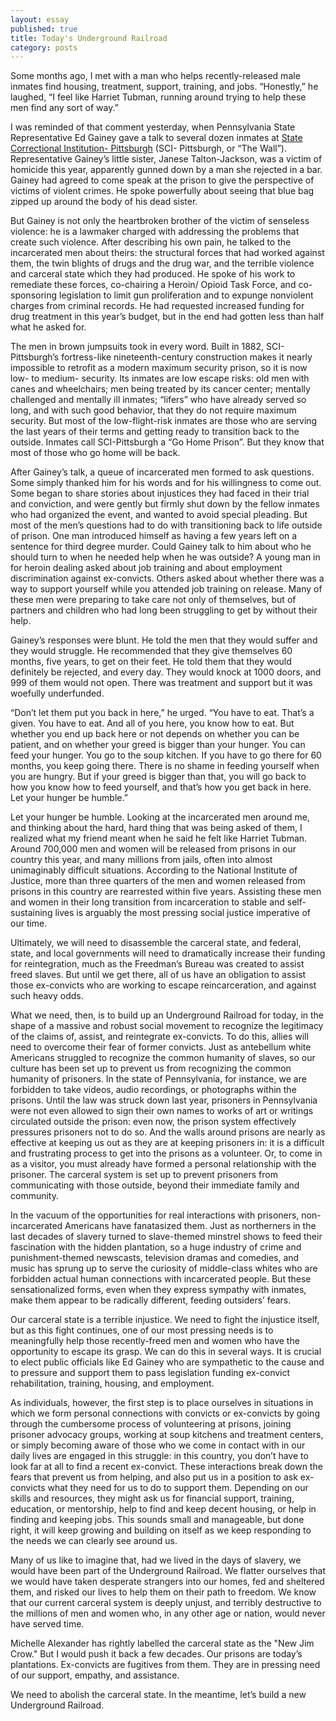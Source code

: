 ```yaml
---
layout: essay
published: true
title: Today's Underground Railroad
category: posts
---
```


Some months ago, I met with a man who helps recently-released male inmates find housing, treatment, support, training, and jobs. “Honestly,” he laughed, “I feel like Harriet Tubman, running around trying to help these men find any sort of way.”

I was reminded of that comment yesterday, when Pennsylvania State Representative Ed Gainey gave a talk to several dozen inmates at [State Correctional Institution- Pittsburgh](http://www.cor.pa.gov/Facilities/StatePrisons/Pages/Pittsburgh.aspx) (SCI- Pittsburgh, or “The Wall”). Representative Gainey’s little sister, Janese Talton-Jackson, was a victim of homicide this year, apparently gunned down by a man she rejected in a bar. Gainey had agreed to come speak at the prison to give the perspective of victims of violent crimes. He spoke powerfully about seeing that blue bag zipped up around the body of his dead sister.  

But Gainey is not only the heartbroken brother of the victim of senseless violence: he is a lawmaker charged with addressing the problems that create such violence. After describing his own pain, he talked to the incarcerated men about theirs:  the structural forces that had worked against them, the twin blights of drugs and the drug war, and the terrible violence and carceral state which they had produced. He spoke of his work to remediate these forces, co-chairing a Heroin/ Opioid Task Force, and co-sponsoring legislation to limit gun proliferation and to expunge nonviolent charges from criminal records. He had requested increased funding for drug treatment in this year’s budget, but in the end had gotten less than half what he asked for. 

The men in brown jumpsuits took in every word. Built in 1882, SCI-Pittsburgh’s fortress-like nineteenth-century construction makes it nearly impossible to retrofit as a modern maximum security prison, so it is now low- to medium- security. Its inmates are low escape risks: old men with canes and wheelchairs; men being treated by its cancer center; mentally challenged and mentally ill inmates; “lifers” who have already served so long, and with such good behavior, that they do not require maximum security. But most of the low-flight-risk inmates are those who are serving the last years of their terms and getting ready to transition back to the outside. Inmates call SCI-Pittsburgh a “Go Home Prison”.  But they know that most of those who go home will be back.

After Gainey’s talk, a queue of incarcerated men formed to ask questions. Some simply thanked him for his words and for his willingness to come out. Some began to share stories about injustices they had faced in their trial and conviction, and were gently but firmly shut down by the fellow inmates who had organized the event, and wanted to avoid special pleading. But most of the men’s questions had to do with transitioning back to life outside of prison. One man introduced himself as having a few years left on a sentence for third degree murder. Could Gainey talk to him about who he should turn to when he needed help when he was outside? A young man in for heroin dealing asked about job training and about employment discrimination against ex-convicts. Others asked about whether there was a way to support yourself while you attended job training on release. Many of these men were preparing to take care not only of themselves, but of partners and children who had long been struggling to get by without their help.  

Gainey’s responses were blunt. He told the men that they would suffer and they would struggle. He recommended that they give themselves 60 months, five years, to get on their feet. He told them that they would definitely be rejected, and every day. They would knock at 1000 doors, and 999 of them would not open. There was treatment and support but it was woefully underfunded. 

“Don’t let them put you back in here,” he urged. “You have to eat. That’s a given. You have to eat. And all of you here, you know how to eat. But whether you end up back here or not depends on whether you can be patient, and on whether your greed is bigger than your hunger. You can feed your hunger. You go to the soup kitchen. If you have to go there for 60 months, you keep going there. There is no shame in feeding yourself when you are hungry. But if your greed is bigger than that, you will go back to how you know how to feed yourself, and that’s how you get back in here. Let your hunger be humble.”

Let your hunger be humble. Looking at the incarcerated men around me, and thinking about the hard, hard thing that was being asked of them, I realized what my friend meant when he said he felt like Harriet Tubman. Around 700,000 men and women will be released from prisons in our country this year, and many millions from jails, often into almost unimaginably difficult situations. According to the National Institute of Justice, more than three quarters of the men and women released from prisons in this country are rearrested within five years. Assisting these men and women in their long transition from incarceration to stable and self-sustaining lives is arguably the most pressing social justice imperative of our time. 

Ultimately, we will need to disassemble the carceral state, and federal, state, and local governments will need to dramatically increase their funding for reintegration, much as the Freedman’s Bureau was created to assist freed slaves. But until we get there, all of us have an obligation to assist those ex-convicts who are working to escape reincarceration, and against such heavy odds.

What we need, then, is to build up an Underground Railroad for today, in the shape of a massive and robust social movement to recognize the legitimacy of the claims of, assist, and reintegrate ex-convicts. To do this, allies will need to overcome their fear of former convicts. Just as antebellum white Americans struggled to recognize the common humanity of slaves, so our culture has been set up to prevent us from recognizing the common humanity of prisoners. In the state of Pennsylvania, for instance, we are forbidden to take videos, audio recordings, or photographs within the prisons. Until the law was struck down last year, prisoners in Pennsylvania were not even allowed to sign their own names to works of art or writings circulated outside the prison: even now, the prison system effectively pressures prisoners not to do so. And the walls around prisons are nearly as effective at keeping us out as they are at keeping prisoners in: it is a difficult and frustrating process to get into the prisons as a volunteer. Or, to come in as a visitor, you must already have formed a personal relationship with the prisoner. The carceral system is set up to prevent prisoners from communicating with those outside, beyond their immediate family and community. 

In the vacuum of the opportunities for real interactions with prisoners, non-incarcerated Americans have fanatasized them. Just as northerners in the last decades of slavery turned to slave-themed minstrel shows to feed their fascination with the hidden plantation, so a huge industry of crime and punishment-themed newscasts, television dramas and comedies, and music has sprung up to serve the curiosity of middle-class whites who are forbidden actual human connections with incarcerated people. But these sensationalized forms, even when they express sympathy with inmates, make them appear to be radically different, feeding outsiders’ fears.

Our carceral state is a terrible injustice. We need to fight the injustice itself, but as this fight continues, one of our most pressing needs is to meaningfully help those recently-freed men and women who have the opportunity to escape its grasp. We can do this in several ways. It is crucial to elect public officials like Ed Gainey who are sympathetic to the cause and to pressure and support them to pass legislation funding ex-convict rehabilitation, training, housing, and employment. 

As individuals, however, the first step is to place ourselves in situations in which we form personal connections with convicts or ex-convicts by going through the cumbersome process of volunteering at prisons, joining prisoner advocacy groups, working at soup kitchens and treatment centers, or simply becoming aware of those who we come in contact with in our daily lives are engaged in this struggle: in this country, you don’t have to look far at all to find a recent ex-convict. These interactions break down the fears that prevent us from helping, and also put us in a position to ask ex-convicts what they need for us to do to support them. Depending on our skills and resources, they might ask us for financial support, training, education, or mentorship, help to find and keep decent housing, or help in finding and keeping jobs. This sounds small and manageable, but done right, it will keep growing and building on itself as we keep responding to the needs we can clearly see around us.

Many of us like to imagine that, had we lived in the days of slavery, we would have been part of the Underground Railroad. We flatter ourselves that we would have taken desperate strangers into our homes, fed and sheltered them, and risked our lives to help them on their path to freedom. We know that our current carceral system is deeply unjust, and terribly destructive to the millions of men and women who, in any other age or nation, would never have served time. 

Michelle Alexander has rightly labelled the carceral state as the "New Jim Crow." But I would push it back a few decades. Our prisons are today’s plantations. Ex-convicts are fugitives from them. They are in pressing need of our support, empathy, and assistance.

 We need to abolish the carceral state. In the meantime, let’s build a new Underground Railroad.
